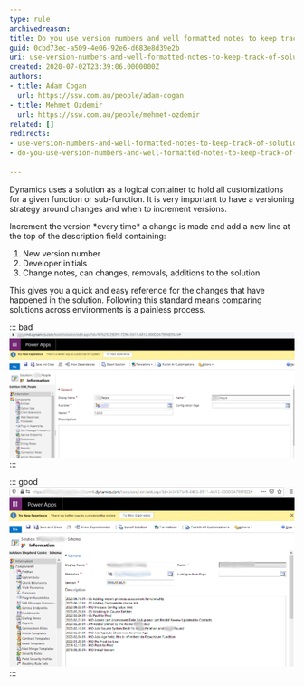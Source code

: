 ```yaml
---
type: rule
archivedreason: 
title: Do you use version numbers and well formatted notes to keep track of solution changes?
guid: 0cbd73ec-a509-4e06-92e6-d683e8d39e2b
uri: use-version-numbers-and-well-formatted-notes-to-keep-track-of-solution-changes
created: 2020-07-02T23:39:06.0000000Z
authors:
- title: Adam Cogan
  url: https://ssw.com.au/people/adam-cogan
- title: Mehmet Ozdemir
  url: https://ssw.com.au/people/mehmet-ozdemir
related: []
redirects:
- use-version-numbers-and-well-formatted-notes-to-keep-track-of-solution-changes
- do-you-use-version-numbers-and-well-formatted-notes-to-keep-track-of-solution-changes

---
```


Dynamics uses a solution as a logical container to hold all customizations for a given function or sub-function. It is very important to have a versioning strategy around changes and when to increment versions.

<!--endintro-->

Increment the version \*every time\* a change is made and add a new line at the top of the description field containing:

1. New version number
2. Developer initials
3. Change notes, can changes, removals, additions to the solution


This gives you a quick and easy reference for the changes that have happened in the solution. Following this standard means comparing solutions across environments is a painless process.




::: bad  
![Bad Example: Version 1.0.0.0, No changelog](change-log-bad.png)  
:::


::: good  
![Good Example: Solution has up to date versioning with detailed changelog](change-log-good.png)  
:::
